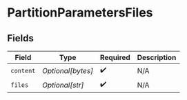 # PartitionParametersFiles


## Fields

| Field              | Type               | Required           | Description        |
| ------------------ | ------------------ | ------------------ | ------------------ |
| `content`          | *Optional[bytes]*  | :heavy_check_mark: | N/A                |
| `files`            | *Optional[str]*    | :heavy_check_mark: | N/A                |